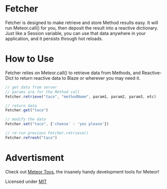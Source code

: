 # Fetcher

Fetcher is designed to make retrieve and store Method results easy. It will run Meteor.call() for you, then deposit the result into a reactive dictionary. Just like a Session variable, you can use that data anywhere in your application, and it persists through hot reloads.

# How to Use

Fetcher relies on Meteor.call() to retrieve data from Methods, and Reactive-Dict to return reactive data to Blaze or wherever you may need it. 
```javascript
// get data from server
// params are for the Method call
Fetcher.retrieve("taco", "methodName", param1, param2, param3, etc)

// return data
Fetcher.get("taco")

// modify the data
Fetcher.set("taco", {'cheese' : 'yes please'})  

// re-run previous Fetcher.retrieve()
Fetcher.refresh("taco")
```

# Advertisment
Check out <a href="http://meteor.toys">Meteor Toys</a>, the insanely handy development tools for Meteor!

Licensed under <a href="https://github.com/msavin/Fetcher/blob/master/LICENSE.md">MIT</a>
